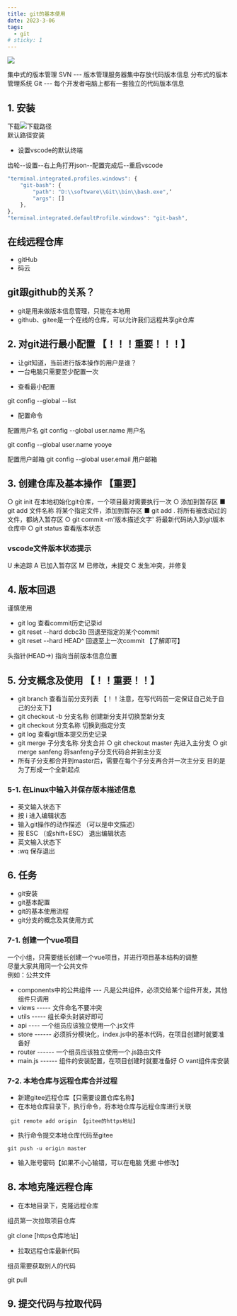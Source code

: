 ```yaml
---
title: git的基本使用
date: 2023-3-06
tags:
  - git
# sticky: 1
---
```


<!-- more -->
<img src='https://img0.baidu.com/it/u=829309475,2841958997&fm=253&fmt=auto&app=138&f=JPG?w=667&h=500'>


>
集中式的版本管理  SVN  --- 版本管理服务器集中存放代码版本信息
分布式的版本管理系统 Git --- 每个开发者电脑上都有一套独立的代码版本信息
>
## 1. 安装

下载![下载路径](https://git-scm.com/downloads)  
默认路径安装

- 设置vscode的默认终端

齿轮--设置--右上角打开json--配置完成后--重启vscode
```js
"terminal.integrated.profiles.windows": {
    "git-bash": {
        "path": "D:\\software\\Git\\bin\\bash.exe",‘
        "args": []
    },
},
"terminal.integrated.defaultProfile.windows": "git-bash",
```
## 在线远程仓库
- gitHub
- 码云

## git跟github的关系？

- git是用来做版本信息管理，只能在本地用
- github、gitee是一个在线的仓库，可以允许我们远程共享git仓库

## 2. 对git进行最小配置  【！！！重要！！！】

- 让git知道，当前进行版本操作的用户是谁？
- 一台电脑只需要至少配置一次
>
- 查看最小配置

git config --global --list

- 配置命令

配置用户名
git config --global user.name 用户名

git config --global user.name yooye

配置用户邮箱
git config --global user.email 用户邮箱
>
## 3. 创建仓库及基本操作  【重要】 
>
  ○  git init       在本地初始化git仓库，一个项目最对需要执行一次 
  ○  添加到暂存区 
    ■ git add 文件名称      将某个指定文件，添加到暂存区
    ■ git add .            将所有被改动过的文件，都纳入暂存区
  ○  git commit -m'版本描述文字'   将最新代码纳入到git版本仓库中 
  ○  git status  查看版本状态 
>
### vscode文件版本状态提示
>
U  未追踪
A  已加入暂存区
M  已修改，未提交
C  发生冲突，并修复
>
## 4. 版本回退
>
谨慎使用
 
- git log    查看commit历史记录id
- git reset --hard dcbc3b    回退至指定的某个commit
- git reset --hard HEAD^    回退至上一次commit   【了解即可】

头指针(HEAD->)  指向当前版本信息位置
>

## 5. 分支概念及使用 【！！重要！！】
>
-  git branch  查看当前分支列表 【！！注意，在写代码前一定保证自己处于自己的分支下】 
-  git checkout -b 分支名称       创建新分支并切换至新分支 
-  git checkout 分支名称          切换到指定分支 
-  git log                       查看git版本提交历史记录 
-  git merge 子分支名称           分支合并 
  ○ git checkout master        先进入主分支
  ○ git merge sanfeng               将sanfeng子分支代码合并到主分支
-  所有子分支都合并到master后，需要在每个子分支再合并一次主分支 
目的是为了形成一个全新起点
>

### 5-1. 在Linux中输入并保存版本描述信息
>
+ 英文输入状态下
+ 按 i  进入编辑状态
+ 输入git操作的动作描述 （可以是中文描述）
+ 按 ESC （或shift+ESC）  退出编辑状态
+ 英文输入状态下
+ :wq  保存退出
>
## 6. 任务
>
- git安装
- git基本配置
- git的基本使用流程
- git分支的概念及其使用方式
>
### 7-1. 创建一个vue项目
一个小组，只需要组长创建一个vue项目，并进行项目基本结构的调整  
尽量大家共用同一个公共文件  
例如：公共文件
>
- components中的公共组件  --- 凡是公共组件，必须交给某个组件开发，其他组件只调用
- views  ----- 文件命名不要冲突
- utils  ----- 组长牵头封装好即可
- api   ---- 一个组员应该独立使用一个.js文件
- store  ------ 必须拆分模块化，index.js中的基本代码，在项目创建时就要准备好
- router ------ 一个组员应该独立使用一个.js路由文件
- main.js  ------ 组件的安装配置，在项目创建时就要准备好 
  ○ vant组件库安装
> 

### 7-2. 本地仓库与远程仓库合并过程

+ 新建gitee远程仓库【只需要设置仓库名称】
+ 在本地仓库目录下，执行命令，将本地仓库与远程仓库进行关联
```
 git remote add origin 【gitee的https地址】

```
+ 执行命令提交本地仓库代码至gitee
```
git push -u origin master
```
+ 输入账号密码【如果不小心输错，可以在电脑 凭据 中修改】

## 8. 本地克隆远程仓库

- 在本地目录下，克隆远程仓库

组员第一次拉取项目仓库

git clone [https仓库地址]

- 拉取远程仓库最新代码

组员需要获取别人的代码

git pull

## 9. 提交代码与拉取代码